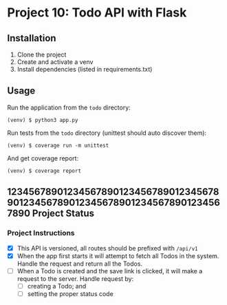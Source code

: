 Project 10: Todo API with Flask
===============================

Installation
------------
1. Clone the project 
2. Create and activate a venv
3. Install dependencies (listed in requirements.txt)

Usage
-----
Run the application from the `todo` directory:
```console
(venv) $ python3 app.py
```

Run tests from the `todo` directory (unittest should auto discover them):
```console
(venv) $ coverage run -m unittest
```

And get coverage report:
```console
(venv) $ coverage report
```
12345678901234567890123456789012345678901234567890123456789012345678901234567890
Project Status
--------------
### Project Instructions ###
- [x] This API is versioned, all routes should be prefixed with `/api/v1`
- [x] When the app first starts it will attempt to fetch all Todos in the 
  system. Handle the request and return all the Todos.
- [ ] When a Todo is created and the save link is clicked, it will make a 
  request to the server. Handle request by:
  - [ ] creating a Todo; and
  - [ ] setting the proper status code
